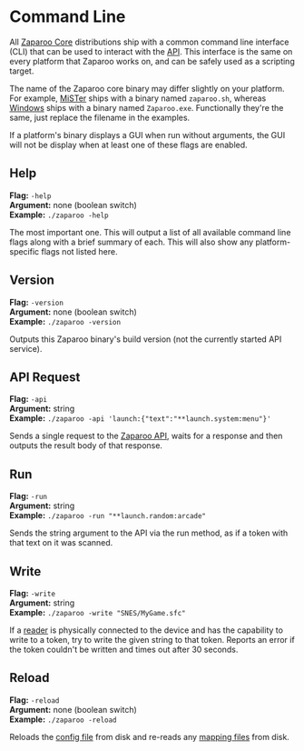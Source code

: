 # Command Line

All [Zaparoo Core](/docs/core) distributions ship with a common command line interface (CLI) that can be used to interact with the [API](/docs/core/api). This interface is the same on every platform that Zaparoo works on, and can be safely used as a scripting target.

The name of the Zaparoo core binary may differ slightly on your platform. For example, [MiSTer](/docs/platforms/mister) ships with a binary named `zaparoo.sh`, whereas [Windows](/docs/platforms/windows) ships with a binary named `Zaparoo.exe`. Functionally they're the same, just replace the filename in the examples.

If a platform's binary displays a GUI when run without arguments, the GUI will not be display when at least one of these flags are enabled.

## Help

**Flag:** `-help`  
**Argument:** none (boolean switch)  
**Example:** `./zaparoo -help`

The most important one. This will output a list of all available command line flags along with a brief summary of each. This will also show any platform-specific flags not listed here.

## Version

**Flag:** `-version`  
**Argument:** none (boolean switch)  
**Example:** `./zaparoo -version`

Outputs this Zaparoo binary's build version (not the currently started API service).

## API Request

**Flag:** `-api`  
**Argument:** string  
**Example:** `./zaparoo -api 'launch:{"text":"**launch.system:menu"}'`

Sends a single request to the [Zaparoo API](../core/api/index.md), waits for a response and then outputs the result body of that response.

## Run

**Flag:** `-run`  
**Argument:** string  
**Example:** `./zaparoo -run "**launch.random:arcade"`

Sends the string argument to the API via the run method, as if a token with that text on it was scanned.

## Write

**Flag:** `-write`  
**Argument:** string  
**Example:** `./zaparoo -write "SNES/MyGame.sfc"`

If a [reader](../readers/index.md) is physically connected to the device and has the capability to write to a token, try to write the given string to that token. Reports an error if the token couldn't be written and times out after 30 seconds.

## Reload

**Flag:** `-reload`  
**Argument:** none (boolean switch)  
**Example:** `./zaparoo -reload`

Reloads the [config file](config.md) from disk and re-reads any [mapping files](mappings.md) from disk.

